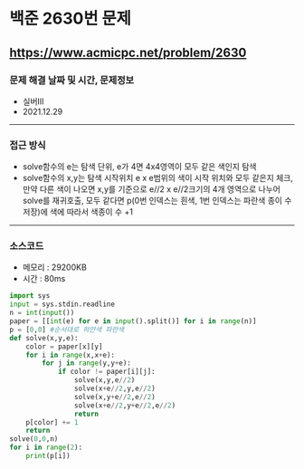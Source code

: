 # 백준 2630번 문제
https://www.acmicpc.net/problem/2630
---

### 문제 해결 날짜 및 시간, 문제정보
- 실버III
- 2021.12.29
---

### 접근 방식
- solve함수의 e는 탐색 단위, e가 4면 4x4영역이 모두 같은 색인지 탐색
- solve함수의 x,y는 탐색 시작위치 e x e범위의 색이 시작 위치와 모두 같은지 체크, 만약 다른 색이 나오면 x,y를 기준으로 e//2 x e//2크기의 4개 영역으로 나누어 solve를 재귀호출, 모두 같다면 p(0번 인덱스는 흰색, 1번 인덱스는 파란색 종이 수 저장)에 색에 따라서 색종이 수 +1
---

### 소스코드
- 메모리 : 29200KB
- 시간 : 80ms
```Python
import sys
input = sys.stdin.readline
n = int(input())
paper = [[int(e) for e in input().split()] for i in range(n)]
p = [0,0] #순서대로 하얀색 파란색
def solve(x,y,e):
    color = paper[x][y]
    for i in range(x,x+e):
        for j in range(y,y+e):
            if color != paper[i][j]:
                solve(x,y,e//2)
                solve(x+e//2,y,e//2)
                solve(x,y+e//2,e//2)
                solve(x+e//2,y+e//2,e//2)
                return
    p[color] += 1
    return
solve(0,0,n)
for i in range(2):
    print(p[i])
```